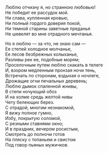 Люблю отчизну я, но странною любовью!  
Не победит ее рассудок мой.  
Ни слава, купленная кровью,  
Ни полный гордого доверия покой,  
Ни темной старины заветные преданья  
Не шевелят во мне отрадного мечтанья.

Но я люблю — за что, не знаю сам —  
Ее степей холодное молчанье,  
Ее лесов безбрежных колыханье,  
Разливы рек ее, подобные морям;  
Проселочным путем люблю скакать в телеге  
И, взором медленным пронзая ночи тень,  
Встречать по сторонам, вздыхая о ночлеге,  
Дрожащие огни печальных деревень;  
Люблю дымок спаленной жнивы,  
В степи ночующий обоз  
И на холме средь желтой нивы  
Чету белеющих берез.  
С отрадой, многим незнакомой,  
Я вижу полное гумно,  
Избу, покрытую соломой,  
С резными ставнями окно;  
И в праздник, вечером росистым,  
Смотреть до полночи готов  
На пляску с топаньем и свистом  
Под говор пьяных мужичков.